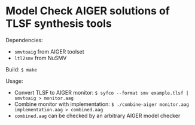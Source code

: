 # Model Check AIGER solutions of TLSF synthesis tools

Dependencies:

* `smvtoaig` from AIGER toolset
* `ltl2smv` from NuSMV

Build: `$ make`

Usage:

* Convert TLSF to AIGER monitor: `$ syfco --format smv example.tlsf | smvtoaig > monitor.aag`
* Combine monitor with implementation: `$ ./combine-aiger monitor.aag implementation.aag > combined.aag`
* `combined.aag` can be checked by an arbitrary AIGER model checker